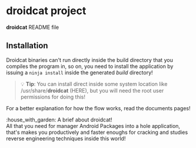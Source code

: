 # droidcat project

**droidcat** README file

## Installation

Droidcat binaries can't run directly inside the build directory that you compiles the program in, so on, you need to install the application by issuing a `ninja install` inside the generated _build_ directory!

> :bulb: **Tip**: You can install direct inside some system location like /usr/share/**droidcat** (HERE), but you will need the root user permissions for doing this!

For a better explanation for how the flow works, read the documents pages!

<detail>
    <summary>:house_with_garden: A brief about droidcat!</summary>
    All that you need for manager Android Packages into a hole application, that's makes you productively and faster enoughs for cracking and studies reverse engineering techniques inside this world! 
</details>

